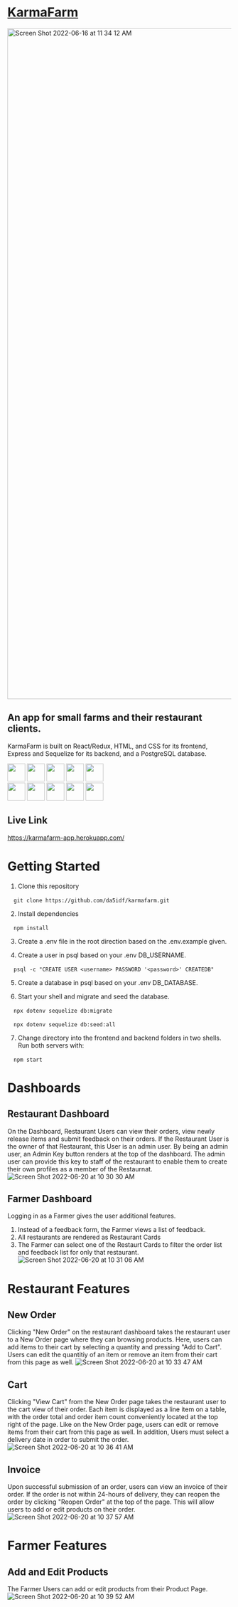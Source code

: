 # <a href="https://karmafarm-app.herokuapp.com/"> KarmaFarm </a>

<img width="1508" alt="Screen Shot 2022-06-16 at 11 34 12 AM" src="https://user-images.githubusercontent.com/97040789/174106857-5267ca18-4c3c-4a64-b414-473cb5e82ddf.png">

## An app for small farms and their restaurant clients.

KarmaFarm is built on React/Redux, HTML, and CSS for its frontend, Express and Sequelize for its backend, and a PostgreSQL database.
<div style="display:flex,gap:1rem">
  <img src="https://cdn.jsdelivr.net/gh/devicons/devicon/icons/react/react-original.svg" height=40/> 
  <img src="https://cdn.jsdelivr.net/gh/devicons/devicon/icons/redux/redux-original.svg" height=40/>
  <img  src="https://cdn.jsdelivr.net/gh/devicons/devicon/icons/javascript/javascript-original.svg"  height=40/>
  <img src="https://cdn.jsdelivr.net/gh/devicons/devicon/icons/nodejs/nodejs-plain-wordmark.svg" height=40/>
  <img src="https://cdn.jsdelivr.net/gh/devicons/devicon/icons/express/express-original-wordmark.svg" height=40/>
</div>
<div style="display:flex,gap:1rem">
  <img  src="https://cdn.jsdelivr.net/gh/devicons/devicon/icons/sequelize/sequelize-original.svg"  height=40/>
  <img  src="https://cdn.jsdelivr.net/gh/devicons/devicon/icons/css3/css3-original.svg"  height=40/>
  <img  src="https://cdn.jsdelivr.net/gh/devicons/devicon/icons/html5/html5-original.svg"  height=40/>
  <img  src="https://cdn.jsdelivr.net/gh/devicons/devicon/icons/git/git-original.svg"  height=40/>
  <img  src="https://cdn.jsdelivr.net/gh/devicons/devicon/icons/vscode/vscode-original.svg"  height=40/>
</div>

## Live Link
https://karmafarm-app.herokuapp.com/


# Getting Started
1. Clone this repository <br />

&ensp;&ensp;`git clone https://github.com/da5idf/karmafarm.git`

2. Install dependencies  <br />

&ensp;&ensp;`npm install`

3. Create a .env file in the root direction based on the .env.example given.  <br />

4. Create a user in psql based on your .env DB_USERNAME. <br />

&ensp;&ensp;`psql -c "CREATE USER <username> PASSWORD '<password>' CREATEDB"`

5. Create a database in psql based on your .env DB_DATABASE. <br />

6. Start your shell and migrate and seed the database.   <br />

&ensp;&ensp;`npx dotenv sequelize db:migrate`   <br />

&ensp;&ensp;`npx dotenv sequelize db:seed:all`

7. Change directory into the frontend and backend folders in two shells. Run both servers with: <br />

&ensp;&ensp;`npm start`

# Dashboards
## Restaurant Dashboard
On the Dashboard, Restaurant Users can view their orders, view newly release items and submit feedback on their orders. 
If the Restaurant User is the owner of that Restaurant, this User is an admin user. By being an admin user, an Admin Key
button renders at the top of the dashboard. The admin user can provide this key to staff of the restaurant to enable them
to create their own profiles as a member of the Restaurnat.
![Screen Shot 2022-06-20 at 10 30 30 AM](https://user-images.githubusercontent.com/97040789/174624461-ec873167-1dde-4509-8162-79a73d20220e.png)

## Farmer Dashboard
Logging in as a Farmer gives the user additional features. 
1. Instead of a feedback form, the Farmer views a list of feedback. <br />
2. All restaurants are rendered as Restaurant Cards <br />
3. The Farmer can select one of the Restaurt Cards to filter the order list and feedback list for only that restaurant. <br />
![Screen Shot 2022-06-20 at 10 31 06 AM](https://user-images.githubusercontent.com/97040789/174624545-a217a60b-b484-4686-9489-9b93fe916f20.png)

# Restaurant Features
## New Order
Clicking "New Order" on the restaurant dashboard takes the restaurant user to a New Order page where they can browsing products. Here, users can add items to their cart by selecting a quantity and pressing "Add to Cart". Users can edit the quantitiy of an item or remove an item from their cart from this page as well.
![Screen Shot 2022-06-20 at 10 33 47 AM](https://user-images.githubusercontent.com/97040789/174625083-eac110f7-adb9-4095-93cd-db329ab88fd6.png)

## Cart
Clicking "View Cart" from the New Order page takes the restaurant user to the cart view of their order. Each item is displayed as a line item on a table, with the order total and order item count conveniently located at the top right of the page. Like on the New Order page, users can edit or remove items from their cart from this page as well. In addition, Users must select a delivery date in order to submit the order.
![Screen Shot 2022-06-20 at 10 36 41 AM](https://user-images.githubusercontent.com/97040789/174625556-dfe4d78e-a1d8-4858-8a5e-b261f1ef877b.png)

## Invoice 
Upon successful submission of an order, users can view an invoice of their order. If the order is not within 24-hours of delivery, they can reopen the order by clicking "Reopen Order" at the top of the page. This will allow users to add or edit products on their order.
![Screen Shot 2022-06-20 at 10 37 57 AM](https://user-images.githubusercontent.com/97040789/174625784-640e2519-1c2a-40a1-94e7-69e08c2d27fb.png)

# Farmer Features
## Add and Edit Products
The Farmer Users can add or edit products from their Product Page.
![Screen Shot 2022-06-20 at 10 39 52 AM](https://user-images.githubusercontent.com/97040789/174626162-3785a19b-e946-4152-b6a4-eb2feee86db1.png)

